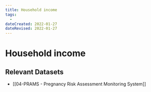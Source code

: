```yaml
---
title: Household income
tags:
  - 
dateCreated: 2022-01-27
dateRevised: 2022-01-27
---
```

# Household income
## Relevant Datasets
- [[04-PRAMS - Pregnancy Risk Assessment Monitoring System]]